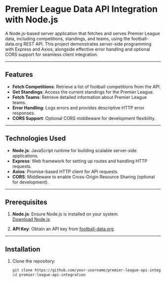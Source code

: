 # Premier League Data API Integration with Node.js

A Node.js-based server application that fetches and serves Premier League data, including competitions, standings, and teams, using the football-data.org REST API. This project demonstrates server-side programming with Express and Axios, alongside effective error handling and optional CORS support for seamless client integration.

---

## Features

- **Fetch Competitions**: Retrieve a list of football competitions from the API.
- **Get Standings**: Access the current standings for the Premier League.
- **Fetch Teams**: Retrieve detailed information about Premier League teams.
- **Error Handling**: Logs errors and provides descriptive HTTP error responses.
- **CORS Support**: Optional CORS middleware for development flexibility.

---

## Technologies Used

- **Node.js**: JavaScript runtime for building scalable server-side applications.
- **Express**: Web framework for setting up routes and handling HTTP requests.
- **Axios**: Promise-based HTTP client for API requests.
- **CORS**: Middleware to enable Cross-Origin Resource Sharing (optional for development).

---

## Prerequisites

1. **Node.js**: Ensure Node.js is installed on your system.  
   [Download Node.js](https://nodejs.org/)

2. **API Key**: Obtain an API key from [football-data.org](https://football-data.org/).

---

## Installation

1. Clone the repository:
   ```bash
   git clone https://github.com/your-username/premier-league-api-integration.git
   cd premier-league-api-integration
